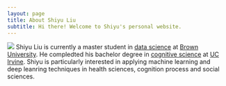```yaml
---
layout: page
title: About Shiyu Liu
subtitle: Hi there! Welcome to Shiyu's personal website.
---
```



![](/img/cover.JPG)
Shiyu Liu is currently a master student in [data science](dsi.brown.edu) at [Brown University](http://brown.edu). He compledted his bachelor degree in [cognitive science](https://www.cogsci.uci.edu/) at [UC Irvine](uci.edu). Shiyu is particularly interested in applying machine learning and deep leanring techniques in health sciences, cognition process and social sciences. 




<script type="text/javascript" src="//rf.revolvermaps.com/0/0/6.js?i=5r3v0e1klp6&amp;m=0&amp;c=007eff&amp;cr1=ffc000&amp;f=arial&amp;l=0&amp;rs=30&amp;as=30" async="async"></script>
